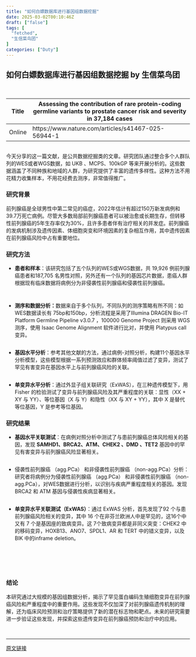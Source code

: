 ```yaml
---
title: "如何白嫖数据库进行基因组数据挖掘"
date: 2025-03-02T00:10:46Z
draft: ["false"]
tags: [
  "fetched",
  "生信菜鸟团"
]
categories: ["Duty"]
---
```

如何白嫖数据库进行基因组数据挖掘 by 生信菜鸟团
------
<div><p><br></p><table width="719"><thead><tr><th><span>Title</span></th><th><span>Assessing the contribution of rare protein-coding germline variants to prostate cancer risk and severity in 37,184 cases</span></th></tr></thead><tbody><tr><td><span>Online</span></td><td><span>https://www.nature.com/articles/s41467-025-56944-1</span></td></tr></tbody></table><p><img alt="" data-imgfileid="100048602" data-ratio="0.6083333333333333" data-src="https://mmbiz.qpic.cn/mmbiz_png/iaRJcrq2Los9X22vEq98yh6R9bRpPjauXTw8axRIAzzGkvJ75ibMUbRI9ibibmBYhAXumcU9Y16icLElAKroy3yG8Pw/640?wx_fmt=png&amp;from=appmsg" data-type="png" data-w="1080" src="https://mmbiz.qpic.cn/mmbiz_png/iaRJcrq2Los9X22vEq98yh6R9bRpPjauXTw8axRIAzzGkvJ75ibMUbRI9ibibmBYhAXumcU9Y16icLElAKroy3yG8Pw/640?wx_fmt=png&amp;from=appmsg"></p><p>今天分享的这一篇文献，是公共数据挖掘类的文章。研究团队通过整合多个人群队列的WES或者WGS数据，如 UKB 、MCPS、100kGP 等来开展分析的。这些数据涵盖了不同种族和地域的人群，为研究提供了丰富的遗传多样性。这种方法不用花精力收集样本，不用花经费去测序，非常值得推广。</p><h3>研究背景</h3><p>前列腺癌是全球男性中第二常见的癌症，2022年估计有超过150万新发病例和39.7万死亡病例。尽管大多数局部前列腺癌患者可以被治愈或长期生存，但转移性前列腺癌的5年生存率仅为30%，且许多患者伴有治疗相关的并发症。前列腺癌的发病机制涉及遗传因素、体细胞突变和环境因素的复杂相互作用，其中遗传因素在前列腺癌风险中占有重要地位。</p><h3>研究方法</h3><ul><li><p><span><strong>患者和样本</strong>：该研究包括了五个队列的WES或WGS数据，共 19,926 例前列腺癌患者和187,705 名男性对照，另外还有一个队列的基因芯片数据，患癌人群根据现有临床数据将病例分为非侵袭性前列腺癌和侵袭性前列腺癌。</span></p></li></ul><p><img alt="" data-imgfileid="100048600" data-ratio="0.3592592592592593" data-src="https://mmbiz.qpic.cn/mmbiz_png/iaRJcrq2Los9X22vEq98yh6R9bRpPjauXtvMDyvmweay0b3pDSH7vxDFGCeaZMm5jy4xKmhgQXoVCstIgwFf0uw/640?wx_fmt=png&amp;from=appmsg" data-type="png" data-w="1080" src="https://mmbiz.qpic.cn/mmbiz_png/iaRJcrq2Los9X22vEq98yh6R9bRpPjauXtvMDyvmweay0b3pDSH7vxDFGCeaZMm5jy4xKmhgQXoVCstIgwFf0uw/640?wx_fmt=png&amp;from=appmsg"></p><p><img alt="" data-imgfileid="100048603" data-ratio="0.7037037037037037" data-src="https://mmbiz.qpic.cn/mmbiz_png/iaRJcrq2Los9X22vEq98yh6R9bRpPjauXic4dZRKfnMZVMqsVicC9QQjRzEibGQu0bpuDDxxezanX9ftibnh6yribldQ/640?wx_fmt=png&amp;from=appmsg" data-type="png" data-w="1080" src="https://mmbiz.qpic.cn/mmbiz_png/iaRJcrq2Los9X22vEq98yh6R9bRpPjauXic4dZRKfnMZVMqsVicC9QQjRzEibGQu0bpuDDxxezanX9ftibnh6yribldQ/640?wx_fmt=png&amp;from=appmsg"></p><ul><li><p><span><strong>测序和数据分析：</strong>数据来自于多个队列，不同队列的测序策略有所不同：如WES数据读长有 75bp和150bp，分析流程是采用了Illumina DRAGEN Bio-IT Platform Germline Pipeline v3.0.7 ，100000 Genome Project 则采用 WGS 测序，使用 Isaac Genome Alignment 软件进行比对，并使用 Platypus call 变异。</span></p></li></ul><p><img alt="" data-imgfileid="100048604" data-ratio="0.9648148148148148" data-src="https://mmbiz.qpic.cn/mmbiz_png/iaRJcrq2Los9X22vEq98yh6R9bRpPjauXfYTRkia0JuBjAUfCeV05eze3C4lnzNbNV15TvLVU9BnHCa6HORH16BQ/640?wx_fmt=png&amp;from=appmsg" data-type="png" data-w="1080" src="https://mmbiz.qpic.cn/mmbiz_png/iaRJcrq2Los9X22vEq98yh6R9bRpPjauXfYTRkia0JuBjAUfCeV05eze3C4lnzNbNV15TvLVU9BnHCa6HORH16BQ/640?wx_fmt=png&amp;from=appmsg"></p><ul><li><p><span><strong>基因水平分析</strong>：参考其他文献的方法，通过病例-对照分析，构建11个基因水平分析模型，这些模型根据一系列预测效应和群体频率阈值过滤了变异，测试了罕见有害变异在基因水平上与前列腺癌风险的关联。</span></p></li></ul><p><img alt="" data-imgfileid="100048601" data-ratio="0.3990740740740741" data-src="https://mmbiz.qpic.cn/mmbiz_png/iaRJcrq2Los9X22vEq98yh6R9bRpPjauX4PStJbtPkeIZzX9HsOaNdQibGQCnRPW6Ms20mej8aJsjDLS0lBwEdmA/640?wx_fmt=png&amp;from=appmsg" data-type="png" data-w="1080" src="https://mmbiz.qpic.cn/mmbiz_png/iaRJcrq2Los9X22vEq98yh6R9bRpPjauX4PStJbtPkeIZzX9HsOaNdQibGQCnRPW6Ms20mej8aJsjDLS0lBwEdmA/640?wx_fmt=png&amp;from=appmsg"></p><ul><li><p><span><strong>单变异水平分析</strong>：通过外显子组关联研究（ExWAS），在三种遗传模型下，用 Fisher 的检验测试了变异与前列腺癌风险及其严重程度的关联：显性（XX + XY 与 YY）、等位基因（X 与 Y）和隐性（XX 与 XY + YY），其中 X 是替代等位基因，Y 是参考等位基因。</span></p></li></ul><h3>研究结果</h3><ul><li><p><span><strong>基因水平关联测试</strong>：在病例对照分析中测试了与患前列腺癌总体风险相关的基因，发现 <strong>SAMHD1、BRCA2、ATM、CHEK2 、DMD 、TET2</strong> 基因中的罕见有害变异与前列腺癌风险显著相关。</span></p></li></ul><p><img alt="" data-imgfileid="100048606" data-ratio="0.4444444444444444" data-src="https://mmbiz.qpic.cn/mmbiz_png/iaRJcrq2Los9X22vEq98yh6R9bRpPjauXFYu5S5rCNYITkNMsnIDxflW1ytyqy1RdibJ4sdib5sg67KNiaLh4b651w/640?wx_fmt=png&amp;from=appmsg" data-type="png" data-w="1080" src="https://mmbiz.qpic.cn/mmbiz_png/iaRJcrq2Los9X22vEq98yh6R9bRpPjauXFYu5S5rCNYITkNMsnIDxflW1ytyqy1RdibJ4sdib5sg67KNiaLh4b651w/640?wx_fmt=png&amp;from=appmsg"></p><ul><li><p><span>侵袭性前列腺癌 （agg.PCa） 和非侵袭性前列腺癌 （non-agg.PCa）分析：研究者将病例分为侵袭性前列腺癌 （agg.PCa） 和非侵袭性前列腺癌 （non-agg.PCa），对WES数据进行分析，以识别与疾病严重程度相关的基因。发现 BRCA2 和 ATM 基因与侵袭性疾病显著相关。</span></p></li></ul><p><img alt="" data-imgfileid="100048607" data-ratio="0.5212962962962963" data-src="https://mmbiz.qpic.cn/mmbiz_png/iaRJcrq2Los9X22vEq98yh6R9bRpPjauXia3UEV1ibAB0SAJhDSKgfZlz8RlYFZmWB8sDQgp1LABWxCVOte6deupg/640?wx_fmt=png&amp;from=appmsg" data-type="png" data-w="1080" src="https://mmbiz.qpic.cn/mmbiz_png/iaRJcrq2Los9X22vEq98yh6R9bRpPjauXia3UEV1ibAB0SAJhDSKgfZlz8RlYFZmWB8sDQgp1LABWxCVOte6deupg/640?wx_fmt=png&amp;from=appmsg"></p><ul><li><p><span><strong>单变异水平关联测试（ExWAS）</strong>：通过 ExWAS 分析，首先发现了92 个与患前列腺癌风险相关的变异，其中 16 个在非芬兰欧洲人中是罕见的，这16个中又有 7 个是基因座的致病变异。这 7个致病变异都是非同义突变：CHEK2 中的移码变异，HOXB13、ANO7、SPDL1、AR 和 TERT 中的错义变异，以及 BIK 中的inframe deletion。</span></p><p><br></p><p><img alt="" data-imgfileid="100048605" data-ratio="0.6092592592592593" data-src="https://mmbiz.qpic.cn/mmbiz_png/iaRJcrq2Los9X22vEq98yh6R9bRpPjauXfDV4M4pmCbibvgs8lzagviaHMP7rnYibPNZr6ficFL1VEEUuTQIORqHksQ/640?wx_fmt=png&amp;from=appmsg" data-type="png" data-w="1080" src="https://mmbiz.qpic.cn/mmbiz_png/iaRJcrq2Los9X22vEq98yh6R9bRpPjauXfDV4M4pmCbibvgs8lzagviaHMP7rnYibPNZr6ficFL1VEEUuTQIORqHksQ/640?wx_fmt=png&amp;from=appmsg"></p><p><br></p></li></ul><h3>结论</h3><p>本研究通过大规模的基因组数据分析，揭示了罕见蛋白编码生殖细胞变异在前列腺癌风险和严重程度中的重要作用。这些发现不仅加深了对前列腺癌遗传机制的理解，还为临床风险预测和治疗策略提供了新的潜在标志物和靶点。未来的研究需要进一步验证这些发现，并探索这些遗传变异在前列腺癌预防和治疗中的应用。</p><p><br></p><p><mp-style-type data-value="10000"></mp-style-type></p></div>  
<hr>
<a href="https://mp.weixin.qq.com/s/IoN2tMcB38taqV0l2Biy1w",target="_blank" rel="noopener noreferrer">原文链接</a>
